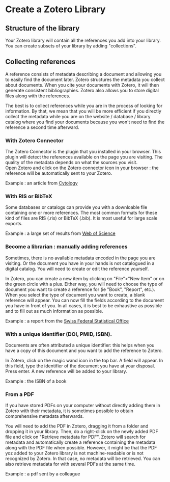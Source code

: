 # Create a Zotero Library

## Structure of the library

Your Zotero library will contain all the references you add into your library. You can create subsets of your library by adding "collections".


## Collecting references

A reference consists of metadata describing a document and allowing you to easily find the document later. Zotero structures the metadata you collect about documents. When you cite your documents with Zotero, it will then generate consistent bibliographies. Zotero also allows you to store digital files along with the references.

The best is to collect references while you are in the process of looking for information. By that, we mean that you will be more efficient if you directly collect the metadata while you are on the website / database / library catalog where you find your documents because you won't need to find the reference a second time afterward.


### With Zotero Connector

The Zotero Connector is the plugin that you installed in your browser. This plugin will detect the references available on the page you are visiting. The quality of the metadata depends on what the sources you visit.   
Open Zotero and click on the Zotero connector icon in your browser : the reference will be automatically sent to your Zotero.

Example : an article from [Cytology](https://doi.org/10.1007/s00004-009-0012-x)


### With RIS or BibTeX 

Some databases or catalogs can provide you with a downloable file containing one or more references. The most common formats for these kind of files are RIS (.ris) or BibTeX (.bib). It is most useful for large scale exports. 

Example : a large set of results from [Web of Science](http://apps.webofknowledge.com)


### Become a librarian : manually adding references

Sometimes, there is no available metadata encoded in the page you are visiting. Or the document you have in your hands is not catalogued in a digital catalog. You will need to create or edit the reference yourself. 

In Zotero, you can create a new item by clicking on "File">"New Item" or on the green circle with a plus. Either way, you will need to choose the type of document you want to create a reference for (ie "Book", "Report", etc.). When you select the type of document you want to create, a blank reference will appear. You can now fill the fields according to the document you have in front of you. In all cases, it is best to be exhaustive as possible and to fill out as much information as possible. 

Example : a report from the [Swiss Federal Statistical Office](https://www.bfs.admin.ch/bfs/en/home/statistics/catalogues-databases/publications.assetdetail.3862240.html)


### With a unique identifier (DOI, PMID, ISBN). 

Documents are often attributed a unique identifier: this helps when you have a copy of this document and you want to add the reference to Zotero. 

In Zotero, click on the magic wand icon in the top bar. A field will appear. In this field, type the identifier of the document you have at your disposal. Press enter. A new reference will be added to your library.

Example : the ISBN of a book


### From a PDF

If you have stored PDFs on your computer without directly adding them in Zotero with their metadata, it is sometimes possible to obtain comprehensive metadata afterwards. 

You will need to add the PDF in Zotero, dragging it from a folder and dropping it in your library. Then, do a right-click on the newly added PDF file and click on "Retrieve metadata for PDF". Zotero will search for metadata and automatically create a reference containing the metadata along with the PDF file when possible. However, it might be that the PDF yoz added to your Zotero library is not machine-readable or is not recognized by Zotero. In that case, no metadata will be retrieved. You can also retrieve metadata for with several PDFs at the same time.

Example : a pdf sent by a colleague

